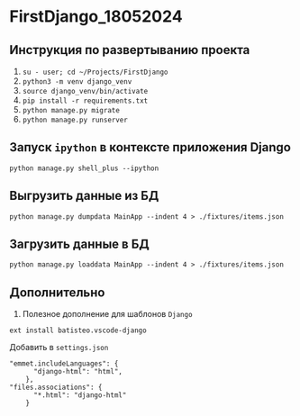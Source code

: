 # FirstDjango_18052024

## Инструкция по развертыванию проекта
1. `su - user; cd ~/Projects/FirstDjango`
2. `python3 -m venv django_venv`
3. `source django_venv/bin/activate`
4. `pip install -r requirements.txt`
5. `python manage.py migrate`
6. `python manage.py runserver`

## Запуск `ipython` в контексте приложения Django
```
python manage.py shell_plus --ipython
```

## Выгрузить данные из БД
```
python manage.py dumpdata MainApp --indent 4 > ./fixtures/items.json
```
## Загрузить данные в БД
```
python manage.py loaddata MainApp --indent 4 > ./fixtures/items.json
```

## Дополнительно
1. Полезное дополнение для шаблонов `Django`
```
ext install batisteo.vscode-django
```

Добавить в `settings.json`
```
"emmet.includeLanguages": {
      "django-html": "html",
    },
"files.associations": {
      "*.html": "django-html"
    }
```